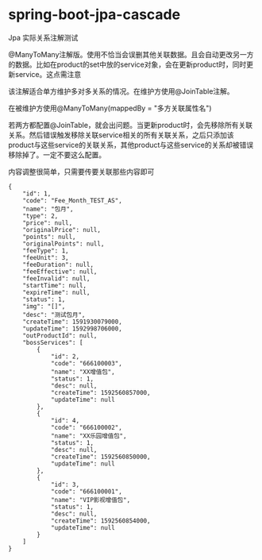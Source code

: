 # spring-boot-jpa-cascade
Jpa 实际关系注解测试

@ManyToMany注解版。使用不恰当会误删其他关联数据。且会自动更改另一方的数据。比如在product的set中放的service对象，会在更新product时，同时更新service。这点需注意

该注解适合单方维护多对多关系的情况。在维护方使用@JoinTable注解。

在被维护方使用@ManyToMany(mappedBy = "多方关联属性名")

若两方都配置@JoinTable，就会出问题。当更新product时，会先移除所有关联关系。然后错误触发移除关联service相关的所有关联关系，之后只添加该product与这些service的关联关系，其他product与这些service的关系却被错误移除掉了。一定不要这么配置。

内容调整很简单，只需要传要关联那些内容即可
```json5
{
	"id": 1,
	"code": "Fee_Month_TEST_AS",
	"name": "包月",
	"type": 2,
	"price": null,
	"originalPrice": null,
	"points": null,
	"originalPoints": null,
	"feeType": 1,
	"feeUnit": 3,
	"feeDuration": null,
	"feeEffective": null,
	"feeInvalid": null,
	"startTime": null,
	"expireTime": null,
	"status": 1,
	"img": "[]",
	"desc": "测试包月",
	"createTime": 1591930079000,
	"updateTime": 1592998706000,
	"outProductId": null,
	"bossServices": [
		{
			"id": 2,
			"code": "666100003",
			"name": "XX增值包",
			"status": 1,
			"desc": null,
			"createTime": 1592560857000,
			"updateTime": null
		},
		{
			"id": 4,
			"code": "666100002",
			"name": "XX乐园增值包",
			"status": 1,
			"desc": null,
			"createTime": 1592560850000,
			"updateTime": null
		},
		{
			"id": 3,
			"code": "666100001",
			"name": "VIP影视增值包",
			"status": 1,
			"desc": null,
			"createTime": 1592560854000,
			"updateTime": null
		}
	]
}
```
